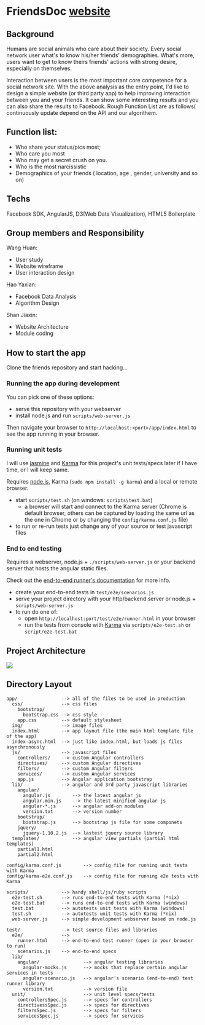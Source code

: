 # FriendsDoc [website](http://friendsdoc.herokuapp.com/app/index.html#/)

## Background

Humans are social animals who care about their society. Every social network user what's to know his/her friends'
demographies. What's more, users want to get to know theirs friends' actions with strong desire, especially on themselves.

Interaction between users is the most important core competence for a social network site.
With the above analysis as the entry point, I'd like to design a simple website (or third party app) to help
improving interaction between you and your friends. It can show some interesting results and you can also share the
results to Facebook. Rough Function List are as follows( continuously update depend on the API and our algorithem.


## Function list:

* Who share your status/pics most;
* Who care you most
* Who may get a secret crush on you.
* Who is the most narcissistic
* Demographics of your friends ( location, age , gender, university and so on)

## Techs

Facebook SDK, AngularJS, D3(Web Data Visualization), HTML5 Boilerplate


## Group members and Responsibility

Wang Huan:
* User study
* Website wireframe
* User interaction design


Hao Yaxian:
* Facebook Data Analysis
* Algorithm Design


Shan Jiaxin:
* Website Architecture
* Module coding



## How to start the app

Clone the friends repository and start hacking...


### Running the app during development

You can pick one of these options:
* serve this repository with your webserver
* install node.js and run `scripts/web-server.js`

Then navigate your browser to `http://localhost:<port>/app/index.html` to see the app running in
your browser.


### Running unit tests

I will use [jasmine](http://pivotal.github.com/jasmine/) and
[Karma](http://karma-runner.github.io) for this project's unit tests/specs later if I have time, or I will keep same.

Requires [node.js](http://nodejs.org/), Karma (`sudo npm install -g karma`) and a local
or remote browser.

* start `scripts/test.sh` (on windows: `scripts\test.bat`)
  * a browser will start and connect to the Karma server (Chrome is default browser, others can be captured by loading the same url as the one in Chrome or by changing the `config/karma.conf.js` file)
* to run or re-run tests just change any of your source or test javascript files


### End to end testing


Requires a webserver, node.js + `./scripts/web-server.js` or your backend server that hosts the angular static files.

Check out the
[end-to-end runner's documentation](http://docs.angularjs.org/guide/dev_guide.e2e-testing) for more
info.

* create your end-to-end tests in `test/e2e/scenarios.js`
* serve your project directory with your http/backend server or node.js + `scripts/web-server.js`
* to run do one of:
  * open `http://localhost:port/test/e2e/runner.html` in your browser
  * run the tests from console with [Karma](http://karma-runner.github.io) via
    `scripts/e2e-test.sh` or `script/e2e-test.bat`


## Project Architecture

![](http://www.storagelab.org.cn/zhangdi/files/2013/07/web_front_end_before.png)


## Directory Layout

    app/                --> all of the files to be used in production
      css/              --> css files
        bootstrap/
          bootstrap.css --> css style
        app.css         --> default stylesheet
      img/              --> image files
      index.html        --> app layout file (the main html template file of the app)
      index-async.html  --> just like index.html, but loads js files asynchronously
      js/               --> javascript files
        controllers/    --> custom Angular controllers
        directives/     --> custom Angular directives
        filters/        --> custom Angular filters
        services/       --> custom Angular services
        app.js          --> Angular application bootstrap
      lib/              --> angular and 3rd party javascript libraries
        angular/
          angular.js        --> the latest angular js
          angular.min.js    --> the latest minified angular js
          angular-*.js      --> angular add-on modules
          version.txt       --> version number
        bootstrap/
          bootstrap.js      --> bootstrap js file for some componets
        jquery/
          jquery-1.10.2.js  --> lastest jquery source library
      templates/            --> angular view partials (partial html templates)
        partial1.html
        partial2.html

    config/karma.conf.js        --> config file for running unit tests with Karma
    config/karma-e2e.conf.js    --> config file for running e2e tests with Karma

    scripts/            --> handy shell/js/ruby scripts
      e2e-test.sh       --> runs end-to-end tests with Karma (*nix)
      e2e-test.bat      --> runs end-to-end tests with Karma (windows)
      test.bat          --> autotests unit tests with Karma (windows)
      test.sh           --> autotests unit tests with Karma (*nix)
      web-server.js     --> simple development webserver based on node.js

    test/               --> test source files and libraries
      e2e/              -->
        runner.html     --> end-to-end test runner (open in your browser to run)
        scenarios.js    --> end-to-end specs
      lib/
        angular/                --> angular testing libraries
          angular-mocks.js      --> mocks that replace certain angular services in tests
          angular-scenario.js   --> angular's scenario (end-to-end) test runner library
          version.txt           --> version file
      unit/                     --> unit level specs/tests
        controllersSpec.js      --> specs for controllers
        directivessSpec.js      --> specs for directives
        filtersSpec.js          --> specs for filters
        servicesSpec.js         --> specs for services

